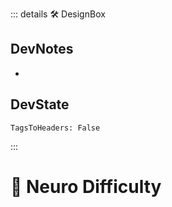 ::: details 🛠 <dev>DesignBox</dev>

## DevNotes

-

## DevState

`TagsToHeaders: False`


:::

# 🔷 <neuro>Neuro Difficulty</neuro>
